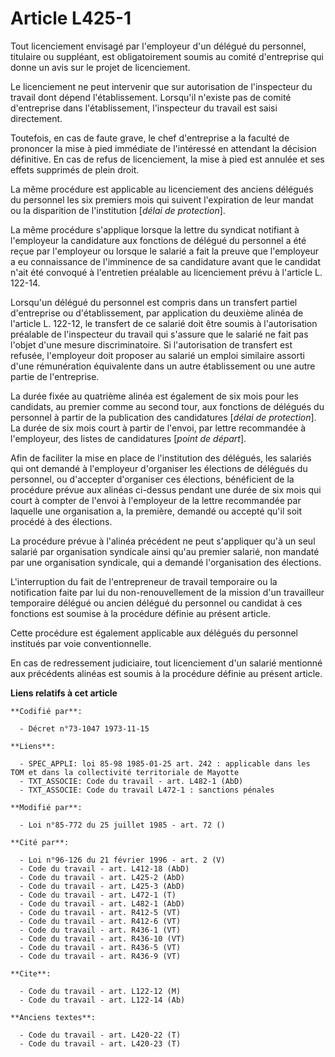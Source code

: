 # Article L425-1

Tout licenciement envisagé par l'employeur d'un délégué du personnel, titulaire ou suppléant, est obligatoirement soumis au
comité d'entreprise qui donne un avis sur le projet de licenciement.

Le licenciement ne peut intervenir que sur autorisation de l'inspecteur du travail dont dépend l'établissement. Lorsqu'il
n'existe pas de comité d'entreprise dans l'établissement, l'inspecteur du travail est saisi directement.

Toutefois, en cas de faute grave, le chef d'entreprise a la faculté de prononcer la mise à pied immédiate de l'intéressé en
attendant la décision définitive. En cas de refus de licenciement, la mise à pied est annulée et ses effets supprimés de
plein droit.

La même procédure est applicable au licenciement des anciens délégués du personnel les six premiers mois qui suivent
l'expiration de leur mandat ou la disparition de l'institution [*délai de protection*].

La même procédure s'applique lorsque la lettre du syndicat notifiant à l'employeur la candidature aux fonctions de délégué du
personnel a été reçue par l'employeur ou lorsque le salarié a fait la preuve que l'employeur a eu connaissance de l'imminence
de sa candidature avant que le candidat n'ait été convoqué à l'entretien préalable au licenciement prévu à l'article L.
122-14.

Lorsqu'un délégué du personnel est compris dans un transfert partiel d'entreprise ou d'établissement, par application du
deuxième alinéa de l'article L. 122-12, le transfert de ce salarié doit être soumis à l'autorisation préalable de
l'inspecteur du travail qui s'assure que le salarié ne fait pas l'objet d'une mesure discriminatoire. Si l'autorisation de
transfert est refusée, l'employeur doit proposer au salarié un emploi similaire assorti d'une rémunération équivalente dans
un autre établissement ou une autre partie de l'entreprise.

La durée fixée au quatrième alinéa est également de six mois pour les candidats, au premier comme au second tour, aux
fonctions de délégués du personnel à partir de la publication des candidatures [*délai de protection*]. La durée de six mois
court à partir de l'envoi, par lettre recommandée à l'employeur, des listes de candidatures [*point de départ*].

Afin de faciliter la mise en place de l'institution des délégués, les salariés qui ont demandé à l'employeur d'organiser les
élections de délégués du personnel, ou d'accepter d'organiser ces élections, bénéficient de la procédure prévue aux alinéas
ci-dessus pendant une durée de six mois qui court à compter de l'envoi à l'employeur de la lettre recommandée par laquelle
une organisation a, la première, demandé ou accepté qu'il soit procédé à des élections.

La procédure prévue à l'alinéa précédent ne peut s'appliquer qu'à un seul salarié par organisation syndicale ainsi qu'au
premier salarié, non mandaté par une organisation syndicale, qui a demandé l'organisation des élections.

L'interruption du fait de l'entrepreneur de travail temporaire ou la notification faite par lui du non-renouvellement de la
mission d'un travailleur temporaire délégué ou ancien délégué du personnel ou candidat à ces fonctions est soumise à la
procédure définie au présent article.

Cette procédure est également applicable aux délégués du personnel institués par voie conventionnelle.

En cas de redressement judiciaire, tout licenciement d'un salarié mentionné aux précédents alinéas est soumis à la procédure
définie au présent article.

**Liens relatifs à cet article**

	**Codifié par**:

	  - Décret n°73-1047 1973-11-15

	**Liens**:

	  - SPEC_APPLI: loi 85-98 1985-01-25 art. 242 : applicable dans les TOM et dans la collectivité territoriale de Mayotte
	  - TXT_ASSOCIE: Code du travail - art. L482-1 (AbD)
	  - TXT_ASSOCIE: Code du travail L472-1 : sanctions pénales

	**Modifié par**:

	  - Loi n°85-772 du 25 juillet 1985 - art. 72 ()

	**Cité par**:

	  - Loi n°96-126 du 21 février 1996 - art. 2 (V)
	  - Code du travail - art. L412-18 (AbD)
	  - Code du travail - art. L425-2 (AbD)
	  - Code du travail - art. L425-3 (AbD)
	  - Code du travail - art. L472-1 (T)
	  - Code du travail - art. L482-1 (AbD)
	  - Code du travail - art. R412-5 (VT)
	  - Code du travail - art. R412-6 (VT)
	  - Code du travail - art. R436-1 (VT)
	  - Code du travail - art. R436-10 (VT)
	  - Code du travail - art. R436-5 (VT)
	  - Code du travail - art. R436-9 (VT)

	**Cite**:

	  - Code du travail - art. L122-12 (M)
	  - Code du travail - art. L122-14 (Ab)

	**Anciens textes**:

	  - Code du travail - art. L420-22 (T)
	  - Code du travail - art. L420-23 (T)
